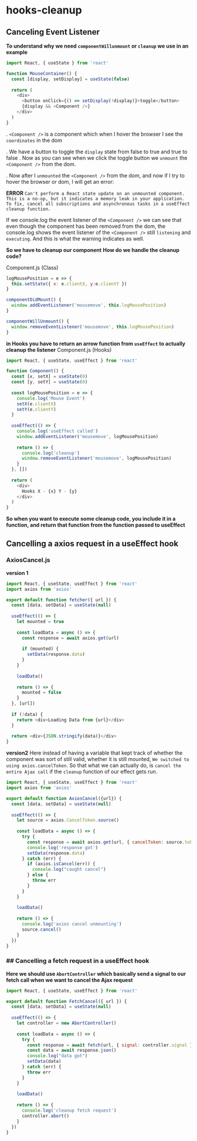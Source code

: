 # hooks-cleanup


## Canceling Event Listener
**To understand why we need `componentWillunmount` or `cleanup` we use in an example**

```js
import React, { useState } from 'react'

function MouseContainer() {
  const [display, setDisplay] = useState(false)
  
  return (
    <div>
      <button onClick={() => setDisplay(!display)}>toggle</button>
      {display && <Component />}
    </div>
  )
}
```
. `<Component />` is a component which when I hover the browser I see the `coordinates` in the dom

. We have a button to toggle the `display` state from false to true and true to false
. Now as you can see when we click the toggle button we `unmount` the `<Component />` from the dom.

. Now after I `unmounted` the `<Component />` from the dom, and now if I try to hover the browser or dom, I will get an error:

**ERROR**
`Can't perform a React state update on an unmounted component. This is a no-op, but it indicates a memory leak in your application. To fix, cancel all subscriptions and asynchronous tasks in a useEffect cleanup function.`

If we console.log the event listener of the `<Component />` we can see that even though the component has been removed from the dom, the console.log shows the event listener of the `<Component />` still `listening` and `executing`. And this is what the warning indicates as well. 

**So we have to cleanup our component**
**How do we handle the cleanup code?**

Component.js (Class)
```js
logMousePosition = e => {
  this.setState({ x: e.clientX, y:e.clientY })
}

componentDidMount() {
  window.addEventListener('mousemove', this.logMousePosition)
}

componentWillUnmount() {
  window.removeEventListener('mousemove', this.logMousePosition)
}
```

**in Hooks you have to return an arrow function from `useEffect` to actually cleanup the listener**
Component.js (Hooks)
```js
import React, { useState, useEffect } from 'react'

function Component() {
  const [x, setX] = useState(0)
  const [y, setY] = useState(0)
  
  const logMousePosition = e => {
    console.log('Mouse Event')
    setX(e.clientX)
    setY(e.clientY)
  }
  
  useEffect(() => {
    console.log('useEffect called')
    window.addEventListener('mousemove', logMousePosition)
    
    return () => {
      console.log('cleanup')
      window.removeEventListener('mousemove', logMousePosition)
    }
  }, [])
  
  return (
    <div>
      Hooks X - {x} Y - {y}
    </div>
  )
}
```

**So when you want to execute some cleanup code, you include it in a function, and return that function from the function passed to useEffect**


## Cancelling a axios request in a useEffect hook

### AxiosCancel.js

**version 1** 

```js
import React, { useState, useEffect } from 'react'
import axios from 'axios'

export default function fetcher({ url }) {
  const [data, setData] = useState(null)
  
  useEffect(() => {
    let mounted = true
  
    const loadData = async () => {
      const response = await axios.get(url)
      
      if (mounted) {
        setData(response.data)
      }
    }
    
    loadData()
    
    return () => {
      mounted = false
    }
  }, [url])
  
  if (!data) {
    return <div>Loading Data from {url}</div>
  }
  
  return <div>{JSON.stringify(data)}</div>
}
```

**version2** 
Here instead of having a variable that kept track of whether the component was sort of still valid, whether it is still mounted, `We switched to using axios.cancelToken`. So that what we can actually do, is `cancel the entire Ajax call` if the `cleanup` function of our effect gets run.

```js
import React, { useState, useEffect } from 'react'
import axios from 'axios'

export default function AxiosCancel({url}) {
  const [data, setData] = useState(null)
  
  useEffect(() => {
    let source = axios.CancelToken.source()
    
    const loadData = async () => {
      try {
        const response = await axios.get(url, { cancelToken: source.token })
        console.log('response got')
        setData(response.data)
      } catch (err) {
        if (axios.isCancel(err)) {
          console.log("caught cancel")
        } else {
          throw err
        }
      }
    }
    
    loadData()
    
    return () => {
      console.log('axios cancel unmounting')
      source.cancel()
    }
  })
}
```


### ## Cancelling a fetch request in a useEffect hook

**Here we should use `AbortController` which basically send a signal to our fetch call when we want to cancel the Ajax request** 

```js
import React, { useState, useEffect } from 'react'

export default function FetchCancel({ url }) {
  const [data, setData] = useState(null)
  
  useEffect(() => {
    let controller = new AbortController()
    
    const loadData = async () => {
      try {
        const response = await fetch(url, { signal: controller.signal })
        const data = await response.json()
        console.log("data got")
        setData(data)
      } catch (err) {
        throw err
      }
    }
    
    loadData()
    
    return () => {
      console.log('cleanup fetch request')
      controller.abort()
    }
  })
}
```
